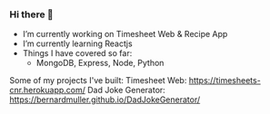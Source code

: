 ### Hi there 👋


- I’m currently working on Timesheet Web & Recipe App
- I’m currently learning Reactjs
- Things I have covered so far:
  - MongoDB, Express, Node, Python

Some of my projects I've built:
Timesheet Web: https://timesheets-cnr.herokuapp.com/
Dad Joke Generator: https://bernardmuller.github.io/DadJokeGenerator/
<!--
**bernardmuller/bernardmuller** is a ✨ _special_ ✨ repository because its `README.md` (this file) appears on your GitHub profile.

Here are some ideas to get you started:

- 🔭 I’m currently working on Timesheet Web & Recipe App
- 🌱 I’m currently learning Reactjs
- 👯 I’m looking to collaborate on ...
- 🤔 I’m looking for help with ...
- 💬 Ask me about ...
- 📫 How to reach me: ...
- 😄 Pronouns: ...
- ⚡ Fun fact: ...
-->
